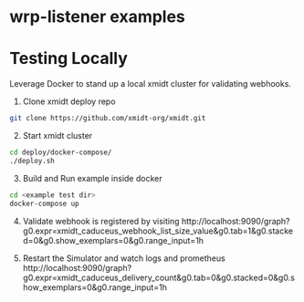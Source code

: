 # wrp-listener examples

# Testing Locally

Leverage Docker to stand up a local xmidt cluster for validating webhooks.

1. Clone xmidt deploy repo

```bash
git clone https://github.com/xmidt-org/xmidt.git
```

2. Start xmidt cluster

```bash
cd deploy/docker-compose/
./deploy.sh
```

3. Build and Run example inside docker

```bash
cd <example test dir>
docker-compose up
```

4. Validate webhook is registered by
   visiting http://localhost:9090/graph?g0.expr=xmidt_caduceus_webhook_list_size_value&g0.tab=1&g0.stacked=0&g0.show_exemplars=0&g0.range_input=1h

5. Restart the Simulator and watch logs and
   prometheus http://localhost:9090/graph?g0.expr=xmidt_caduceus_delivery_count&g0.tab=0&g0.stacked=0&g0.show_exemplars=0&g0.range_input=1h